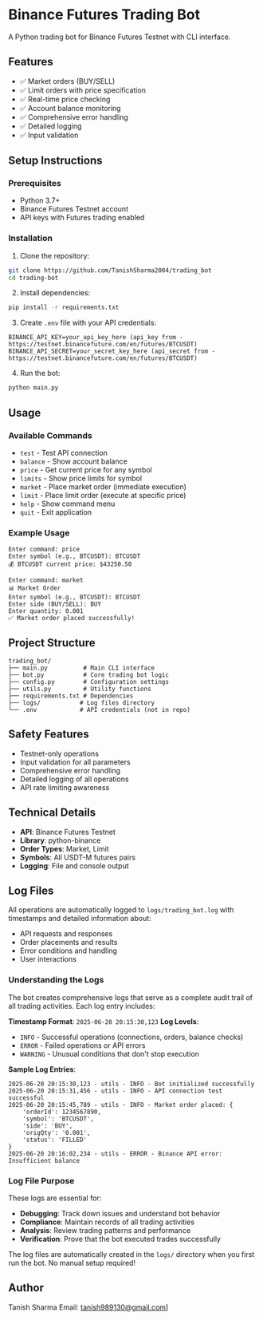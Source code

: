 # Binance Futures Trading Bot

A Python trading bot for Binance Futures Testnet with CLI interface.

## Features
- ✅ Market orders (BUY/SELL)
- ✅ Limit orders with price specification
- ✅ Real-time price checking
- ✅ Account balance monitoring
- ✅ Comprehensive error handling
- ✅ Detailed logging
- ✅ Input validation

## Setup Instructions

### Prerequisites
- Python 3.7+
- Binance Futures Testnet account
- API keys with Futures trading enabled

### Installation
1. Clone the repository:
```bash
git clone https://github.com/TanishSharma2004/trading_bot
cd trading-bot
```

2. Install dependencies:
```bash
pip install -r requirements.txt
```

3. Create `.env` file with your API credentials:
```
BINANCE_API_KEY=your_api_key_here (api_key from - https://testnet.binancefuture.com/en/futures/BTCUSDT)
BINANCE_API_SECRET=your_secret_key_here (api_secret from - https://testnet.binancefuture.com/en/futures/BTCUSDT)
```

4. Run the bot:
```bash
python main.py
```

## Usage

### Available Commands
- `test` - Test API connection
- `balance` - Show account balance
- `price` - Get current price for any symbol
- `limits` - Show price limits for symbol
- `market` - Place market order (immediate execution)
- `limit` - Place limit order (execute at specific price)
- `help` - Show command menu
- `quit` - Exit application

### Example Usage
```
Enter command: price
Enter symbol (e.g., BTCUSDT): BTCUSDT
💰 BTCUSDT current price: $43250.50

Enter command: market
📊 Market Order
Enter symbol (e.g., BTCUSDT): BTCUSDT
Enter side (BUY/SELL): BUY
Enter quantity: 0.001
✅ Market order placed successfully!
```

## Project Structure
```
trading_bot/
├── main.py          # Main CLI interface
├── bot.py           # Core trading bot logic
├── config.py        # Configuration settings
├── utils.py         # Utility functions
├── requirements.txt # Dependencies
├── logs/           # Log files directory
└── .env            # API credentials (not in repo)
```

## Safety Features
- Testnet-only operations
- Input validation for all parameters
- Comprehensive error handling
- Detailed logging of all operations
- API rate limiting awareness

## Technical Details
- **API**: Binance Futures Testnet
- **Library**: python-binance
- **Order Types**: Market, Limit
- **Symbols**: All USDT-M futures pairs
- **Logging**: File and console output

## Log Files
All operations are automatically logged to `logs/trading_bot.log` with timestamps and detailed information about:
- API requests and responses
- Order placements and results
- Error conditions and handling
- User interactions

### Understanding the Logs
The bot creates comprehensive logs that serve as a complete audit trail of all trading activities. Each log entry includes:

**Timestamp Format**: `2025-06-20 20:15:30,123`
**Log Levels**: 
- `INFO` - Successful operations (connections, orders, balance checks)
- `ERROR` - Failed operations or API errors
- `WARNING` - Unusual conditions that don't stop execution

**Sample Log Entries**:
```
2025-06-20 20:15:30,123 - utils - INFO - Bot initialized successfully
2025-06-20 20:15:31,456 - utils - INFO - API connection test successful
2025-06-20 20:15:45,789 - utils - INFO - Market order placed: {
    'orderId': 1234567890, 
    'symbol': 'BTCUSDT', 
    'side': 'BUY', 
    'origQty': '0.001',
    'status': 'FILLED'
}
2025-06-20 20:16:02,234 - utils - ERROR - Binance API error: Insufficient balance
```

### Log File Purpose
These logs are essential for:
- **Debugging**: Track down issues and understand bot behavior
- **Compliance**: Maintain records of all trading activities
- **Analysis**: Review trading patterns and performance
- **Verification**: Prove that the bot executed trades successfully

The log files are automatically created in the `logs/` directory when you first run the bot. No manual setup required!

## Author
Tanish Sharma
Email: tanish989130@gmail.com]
